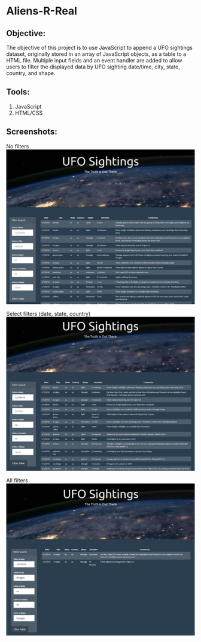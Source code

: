 # Aliens-R-Real

## **Objective:**
The objective of this project is to use JavaScript to append a UFO sightings dataset, originally stored in an array of JavaScript objects, as a table to a HTML file. Multiple input fields and an event handler are added to allow users to filter the displayed data by UFO sighting date/time, city, state, country, and shape.

## **Tools:**
1. JavaScript
2. HTML/CSS

## **Screenshots:**
No filters
![screenshot1.jpg](images/ufo_screenshot1.JPG)

Select filters (date, state, country)
![screenshot2.jpg](images/ufo_screenshot2.JPG)

All filters
![screenshot3.jpg](images/ufo_screenshot3.JPG)
